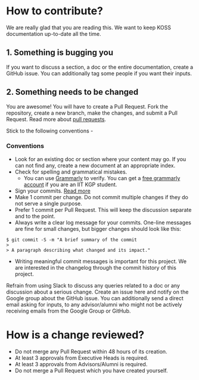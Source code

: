 # How to contribute?

We are really glad that you are reading this. We want to keep KOSS documentation up-to-date all the time.

## 1. Something is bugging you

If you want to discuss a section, a doc or the entire documentation, create a GitHub issue. You can additionally tag some people if you want their inputs.

## 2. Something needs to be changed

You are awesome! You will have to create a Pull Request. Fork the repository, create a new branch, make the changes, and submit a Pull Request. Read more about [pull requests](https://help.github.com/pull-requests/).

Stick to the following conventions -

### Conventions
- Look for an existing doc or section where your content may go. If you can not find any, create a new document at an appropriate index.
- Check for spelling and grammatical mistakes.
  - You can use [Grammarly](https://app.grammarly.com/) to verify. You can get a [free grammarly account](https://wiki.metakgp.org/w/How_to_get_free_Grammarly_premium_account) if you are an IIT KGP student.
- Sign your commits. [Read more](https://help.github.com/articles/signing-commits/)
- Make 1 commit per change. Do not commit multiple changes if they do not serve a single purpose.
- Prefer 1 commit per Pull Request. This will keep the discussion separate and to the point.
- Always write a clear log message for your commits. One-line messages are fine for small changes, but bigger changes should look like this:
```
$ git commit -S -m "A brief summary of the commit
>
> A paragraph describing what changed and its impact."
```
- Writing meaningful commit messages is important for this project. We are interested in the changelog through the commit history of this project.

Refrain from using Slack to discuss any queries related to a doc or any discussion about a serious change. Create an issue here and notify on the Google group about the GitHub issue. You can additionally send a direct email asking for inputs, to any advisor/alumni who might not be actively receiving emails from the Google Group or GitHub.


# How is a change reviewed?

- Do not merge any Pull Request within 48 hours of its creation.
- At least 3 approvals from Executive Heads is required.
- At least 3 approvals from Advisors/Alumni is required.
- Do not merge a Pull Request which you have created yourself.
